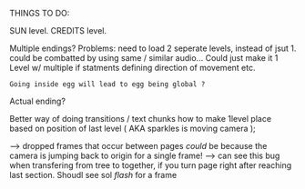 

THINGS TO DO:

SUN level.
CREDITS level.

Multiple endings?
  Problems:
    need to load 2 seperate levels, instead of jsut 1.
      could be combatted by using same / similar audio...
    Could just make it 1 Level w/ multiple if statments defining direction of movement etc.

    Going inside egg will lead to egg being global ?

Actual ending?

Better way of doing transitions / text chunks
how to make 1level place based on position of last level ( AKA sparkles is moving camera );


--> dropped frames that occur between pages *could* be because the camera is jumping back to origin for a single frame!
--> can see this bug when transfering from tree to together, if you turn page right after reaching last section. Shoudl see sol *flash* for a frame
